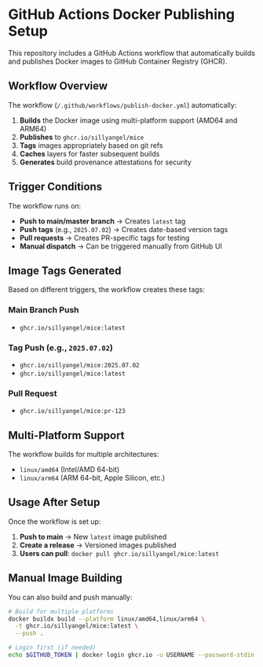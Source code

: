 # GitHub Actions Docker Publishing Setup

This repository includes a GitHub Actions workflow that automatically builds and publishes Docker images to GitHub Container Registry (GHCR).

## Workflow Overview

The workflow (`/.github/workflows/publish-docker.yml`) automatically:

1. **Builds** the Docker image using multi-platform support (AMD64 and ARM64)
2. **Publishes** to `ghcr.io/sillyangel/mice`
3. **Tags** images appropriately based on git refs
4. **Caches** layers for faster subsequent builds
5. **Generates** build provenance attestations for security

## Trigger Conditions

The workflow runs on:

- **Push to main/master branch** → Creates `latest` tag
- **Push tags** (e.g., `2025.07.02`) → Creates date-based version tags
- **Pull requests** → Creates PR-specific tags for testing
- **Manual dispatch** → Can be triggered manually from GitHub UI

## Image Tags Generated

Based on different triggers, the workflow creates these tags:

### Main Branch Push

- `ghcr.io/sillyangel/mice:latest`

### Tag Push (e.g., `2025.07.02`)

- `ghcr.io/sillyangel/mice:2025.07.02`
- `ghcr.io/sillyangel/mice:latest`

### Pull Request

- `ghcr.io/sillyangel/mice:pr-123`

## Multi-Platform Support

The workflow builds for multiple architectures:

- `linux/amd64` (Intel/AMD 64-bit)
- `linux/arm64` (ARM 64-bit, Apple Silicon, etc.)

## Usage After Setup

Once the workflow is set up:

1. **Push to main** → New `latest` image published
2. **Create a release** → Versioned images published
3. **Users can pull**: `docker pull ghcr.io/sillyangel/mice:latest`

## Manual Image Building

You can also build and push manually:

```bash
# Build for multiple platforms
docker buildx build --platform linux/amd64,linux/arm64 \
  -t ghcr.io/sillyangel/mice:latest \
  --push .

# Login first (if needed)
echo $GITHUB_TOKEN | docker login ghcr.io -u USERNAME --password-stdin
```
